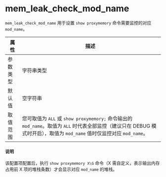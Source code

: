 # mem_leak_check_mod_name

`mem_leak_check_mod_name` 用于设置 `show proxymemory` 命令需要监控的对应 `mod_name`。

|  属性    | 描述     |
|----------|---------|
| 参数类型 |   字符串类型      |
| 默认值   | 空字符串     |
| 取值范围 | 您可取值为 `ALL` 或 `show proxymemory;` 命令输出的 `mod_name`。取值为 `ALL` 时代表全部监控（建议只在 DEBUG 模式时开启），取值为 `mod_name` 值时仅监控对应 `mod_name`。  |

<main id="notice" type='explain'>
  <h4>说明</h4>
  <p>该配置项配置后，执行 <code>show proxymemory X\G</code> 命令（X 需自定义，表示输出内存占用前 X 项的堆栈条数）才会显示对应 <code>mod_name</code> 的堆栈。</p>
</main>
